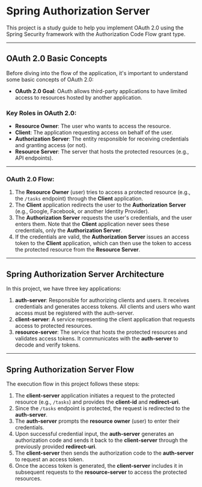 # Spring Authorization Server

This project is a study guide to help you implement OAuth 2.0 using the Spring Security framework with the Authorization Code Flow grant type.

------

## OAuth 2.0 Basic Concepts

Before diving into the flow of the application, it's important to understand some basic concepts of OAuth 2.0:

- **OAuth 2.0 Goal**: OAuth allows third-party applications to have limited access to resources hosted by another application.

### Key Roles in OAuth 2.0:
- **Resource Owner**: The user who wants to access the resource.
- **Client**: The application requesting access on behalf of the user.
- **Authorization Server**: The entity responsible for receiving credentials and granting access (or not).
- **Resource Server**: The server that hosts the protected resources (e.g., API endpoints).

------

### OAuth 2.0 Flow:
1. The **Resource Owner** (user) tries to access a protected resource (e.g., the `/tasks` endpoint) through the **Client** application.
2. The **Client** application redirects the user to the **Authorization Server** (e.g., Google, Facebook, or another Identity Provider).
3. The **Authorization Server** requests the user's credentials, and the user enters them. Note that the **Client** application never sees these credentials, only the **Authorization Server**.
4. If the credentials are valid, the **Authorization Server** issues an access token to the **Client** application, which can then use the token to access the protected resource from the **Resource Server**.
------

## Spring Authorization Server Architecture

In this project, we have three key applications:

1. **auth-server**: Responsible for authorizing clients and users. It receives credentials and generates access tokens. All clients and users who want access must be registered with the auth-server.
2. **client-server**: A service representing the client application that requests access to protected resources.
3. **resource-server**: The service that hosts the protected resources and validates access tokens. It communicates with the **auth-server** to decode and verify tokens.

------

## Spring Authorization Server Flow

The execution flow in this project follows these steps:

1. The **client-server** application initiates a request to the protected resource (e.g., `/tasks`) and provides the **client-id** and **redirect-uri**.
2. Since the `/tasks` endpoint is protected, the request is redirected to the **auth-server**.
3. The **auth-server** prompts the **resource owner** (user) to enter their credentials.
4. Upon successful credential input, the **auth-server** generates an authorization code and sends it back to the **client-server** through the previously provided **redirect-uri**.
5. The **client-server** then sends the authorization code to the **auth-server** to request an access token.
6. Once the access token is generated, the **client-server** includes it in subsequent requests to the **resource-server** to access the protected resources.



